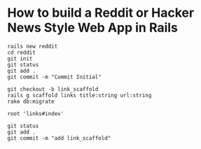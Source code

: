 # How to build a Reddit or Hacker News Style Web App in Rails
```
rails new reddit
cd reddit
git init
git status
git add .
git commit -m "Commit Initial"
```
```
git checkout -b link_scaffold
rails g scaffold links title:string url:string
rake db:migrate

root 'links#index'
```
```
git status
git add .
git commit -m "add link_scaffold"
```
